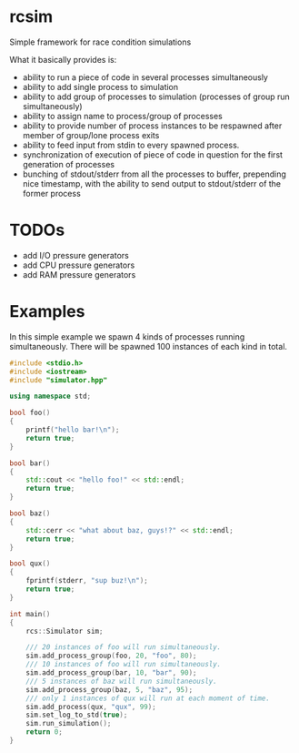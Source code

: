 rcsim
=====

Simple framework for race condition simulations

What it basically provides is:
 * ability to run a piece of code in several processes simultaneously
 * ability to add single process to simulation
 * ability to add group of processes to simulation (processes of group run simultaneously)
 * ability to assign name to process/group of processes
 * ability to provide number of process instances to be respawned after member of group/lone process exits
 * ability to feed input from stdin to every spawned process.
 * synchronization of execution of piece of code in question for the first generation of processes
 * bunching of stdout/stderr from all the processes to buffer, prepending nice timestamp, with the ability to send output to stdout/stderr of the former process


TODOs
=====
 * add I/O pressure generators
 * add CPU pressure generators
 * add RAM pressure generators


Examples
=====

In this simple example we spawn 4 kinds of processes running simultaneously.
There will be spawned 100 instances of each kind in total.
```c++
#include <stdio.h>
#include <iostream>
#include "simulator.hpp"

using namespace std;

bool foo()
{
    printf("hello bar!\n");
    return true;
}

bool bar()
{
    std::cout << "hello foo!" << std::endl;
    return true;
}

bool baz()
{
    std::cerr << "what about baz, guys!?" << std::endl;
    return true;
}

bool qux()
{
    fprintf(stderr, "sup buz!\n");
    return true;
}

int main()
{
    rcs::Simulator sim;

    /// 20 instances of foo will run simultaneously.
    sim.add_process_group(foo, 20, "foo", 80);
    /// 10 instances of foo will run simultaneously.
    sim.add_process_group(bar, 10, "bar", 90);
    /// 5 instances of baz will run simultaneously.
    sim.add_process_group(baz, 5, "baz", 95);
    /// only 1 instances of qux will run at each moment of time.
    sim.add_process(qux, "qux", 99);
    sim.set_log_to_std(true);
    sim.run_simulation();
    return 0;
}
```
